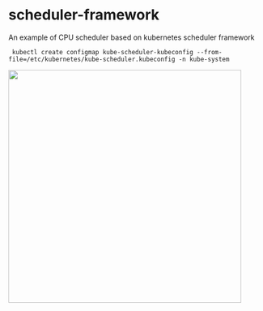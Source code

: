 # scheduler-framework
An example of CPU scheduler based on kubernetes scheduler framework

```
 kubectl create configmap kube-scheduler-kubeconfig --from-file=/etc/kubernetes/kube-scheduler.kubeconfig -n kube-system
```

<img src="https://raw.githubusercontent.com/prodanlabs/scheduler-framework/main/image/weixin.png" width="460">